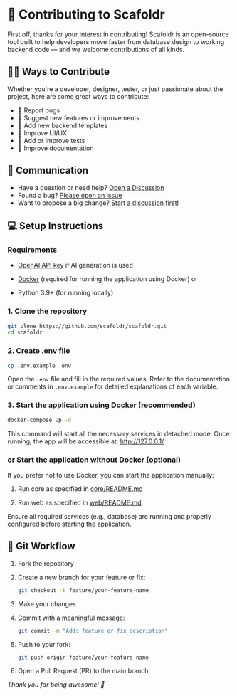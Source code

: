 # 🤝 Contributing to Scafoldr

First off, thanks for your interest in contributing! Scafoldr is an open-source tool built to help developers move faster from database design to working backend code — and we welcome contributions of all kinds.


## 🧑‍💻 Ways to Contribute

Whether you're a developer, designer, tester, or just passionate about the project, here are some great ways to contribute:

- 🐛 Report bugs
- 🌟 Suggest new features or improvements
- 🧩 Add new backend templates
- 💅 Improve UI/UX
- 🧪 Add or improve tests
- 📝 Improve documentation

## 💬 Communication
- Have a question or need help? [Open a Discussion](https://github.com/scafoldr/scafoldr/discussions)
- Found a bug? [Please open an issue](https://github.com/scafoldr/scafoldr/issues)
- Want to propose a big change? [Start a discussion first!](https://github.com/scafoldr/scafoldr/discussions)

## 💻 Setup Instructions

### Requirements

- [OpenAI API key](https://platform.openai.com/account/api-keys) if AI generation is used

- [Docker](https://www.docker.com/) (required for running the application using Docker)
or 
- Python 3.9+ (for running locally)

### 1. Clone the repository

```bash
git clone https://github.com/scafoldr/scafoldr.git
cd scafoldr
```

### 2. Create .env file

```bash
cp .env.example .env
```

Open the `.env` file and fill in the required values. Refer to the documentation or comments in `.env.example` for detailed explanations of each variable.

### 3. Start the application using Docker (recommended)

```bash
docker-compose up -d
```

This command will start all the necessary services in detached mode. Once running, the app will be accessible at: http://127.0.0.1/

### or Start the application without Docker (optional)

If you prefer not to use Docker, you can start the application manually:

1. Run core as specified in [core/README.md](./core/README.md)

2. Run web as specified in [web/README.md](./web/README.md)

Ensure all required services (e.g., database) are running and properly configured before starting the application.

## 🔀 Git Workflow

1. Fork the repository
2. Create a new branch for your feature or fix:
    ```bash
    git checkout -b feature/your-feature-name
    ```
3. Make your changes
4. Commit with a meaningful message:

    ```bash
    git commit -m "Add: feature or fix description"
    ```
5. Push to your fork:
    ```bash
    git push origin feature/your-feature-name
    ```
6. Open a Pull Request (PR) to the main branch


_*Thank you for being awesome! 🙌*_

